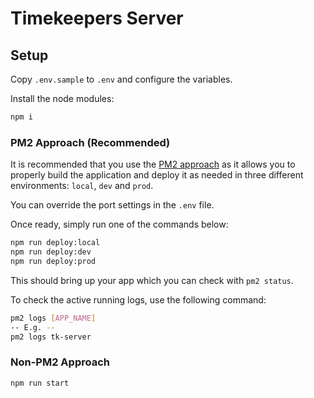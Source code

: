 ﻿# Timekeepers Server
## Setup

Copy `.env.sample` to `.env` and configure the variables.

Install the node modules:

```bash
npm i
```

### PM2 Approach (Recommended)

It is recommended that you use the [PM2 approach](https://pm2.keymetrics.io/docs/usage/pm2-doc-single-page/) as it
allows you to properly build the application and deploy it as needed in three different environments: `local`, `dev`
and `prod`.

You can override the port settings in the `.env` file.

Once ready, simply run one of the commands below:

```bash
npm run deploy:local
npm run deploy:dev
npm run deploy:prod
```

This should bring up your app which you can check with `pm2 status`.

To check the active running logs, use the following command:

```bash
pm2 logs [APP_NAME]
-- E.g. --
pm2 logs tk-server
```

### Non-PM2 Approach

```bash
npm run start
```
